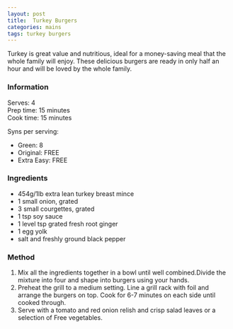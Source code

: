 ```yaml
---
layout: post
title:  Turkey Burgers
categories: mains
tags: turkey burgers
---
```


Turkey is great value and nutritious, ideal for a money-saving meal that the whole family will enjoy. These delicious burgers are ready in only half an hour and will be loved by the whole family.

### Information

Serves: 4  
Prep time: 15 minutes  
Cook time: 15 minutes  

Syns per serving:

- Green: 8
- Original: FREE
- Extra Easy: FREE

### Ingredients

- 454g/1lb extra lean turkey breast mince
- 1 small onion, grated 
- 3 small courgettes, grated
- 1 tsp soy sauce
- 1 level tsp grated fresh root ginger 
- 1 egg yolk
- salt and freshly ground black pepper

### Method

1. Mix all the ingredients together in a bowl until well combined.Divide the mixture into four and shape into burgers using your hands. 
2. Preheat the grill to a medium setting. Line a grill rack with foil and arrange the burgers on top. Cook for 6-7 minutes on each side until cooked through. 
3. Serve with a tomato and red onion relish and crisp salad leaves or a selection of Free vegetables.